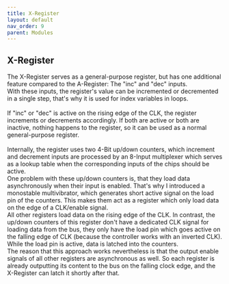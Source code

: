 ```yaml
---
title: X-Register
layout: default
nav_order: 9
parent: Modules
---
```


## X-Register

The X-Register serves as a general-purpose register, but has one additional feature compared to the A-Register: The "inc" and "dec" inputs. <br>
With these inputs, the register's value can be incremented or decremented in a single step, that's why it is used for index variables in loops. <br>
<br>
If "inc" or "dec" is active on the rising edge of the CLK, the register increments or decrements accordingly. If both are active or both are inactive, nothing happens to the register, so it can be used as a normal general-purpose register. <br>
<br>
Internally, the register uses two 4-Bit up/down counters, which increment and decrement inputs are processed by an 8-Input multiplexer which serves as a lookup table when the corresponding inputs of the chips should be active. <br>
One problem with these up/down counters is, that they load data asynchronously when their input is enabled. That's why I introduced a monostable multivibrator, which generates short active signal on the load pin of the counters. This makes them act as a register which only load data on the edge of a CLK/enable signal.
<br>
All other registers load data on the rising edge of the CLK. In contrast, the up/down counters of this register don't have a dedicated CLK signal for loading data from the bus, they only have the load pin which goes active on the falling edge of CLK (because the controller works with an inverted CLK). While the load pin is active, data is latched into the counters. <br>
The reason that this approach works nevertheless is that the output enable signals of all other registers are asynchronous as well. So each register is already outputting its content to the bus on the falling clock edge, and the X-Register can latch it shortly after that.
